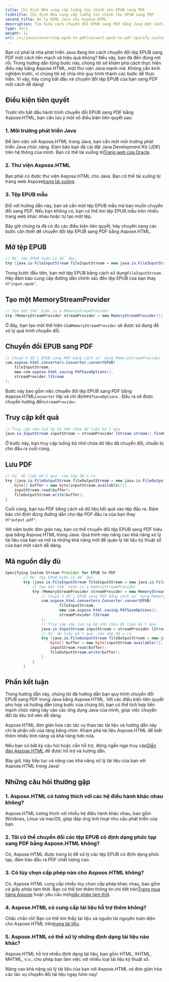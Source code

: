 ```yaml
---
title: Chỉ định Nhà cung cấp luồng tùy chỉnh cho EPUB sang PDF
linktitle: Chỉ định Nhà cung cấp luồng tùy chỉnh cho EPUB sang PDF
second_title: Xử lý HTML Java với Aspose.HTML
description: Tìm hiểu cách chuyển đổi EPUB sang PDF bằng Java một cách dễ dàng với Aspose.HTML, nâng cao khả năng xử lý tài liệu của bạn.
type: docs
weight: 11
url: /vi/java/converting-epub-to-pdf/convert-epub-to-pdf-specify-custom-stream-provider/
---
```


Bạn có phải là nhà phát triển Java đang tìm cách chuyển đổi tệp EPUB sang PDF một cách liền mạch và hiệu quả không? Nếu vậy, bạn đã đến đúng nơi rồi. Trong hướng dẫn từng bước này, chúng tôi sẽ khám phá cách thực hiện điều này bằng Aspose.HTML, một thư viện Java mạnh mẽ. Không cần kinh nghiệm trước, vì chúng tôi sẽ chia nhỏ quy trình thành các bước dễ thực hiện. Vì vậy, hãy cùng bắt đầu và chuyển đổi tệp EPUB của bạn sang PDF một cách dễ dàng!

## Điều kiện tiên quyết

Trước khi bắt đầu hành trình chuyển đổi EPUB sang PDF bằng Aspose.HTML, bạn cần lưu ý một số điều kiện tiên quyết sau:

### 1. Môi trường phát triển Java

 Để làm việc với Aspose.HTML trong Java, bạn cần một môi trường phát triển Java chức năng. Đảm bảo bạn đã cài đặt Java Development Kit (JDK) trên hệ thống của mình. Bạn có thể tải xuống từ[Trang web của Oracle](https://www.oracle.com/java/technologies/javase-downloads.html).

### 2. Thư viện Aspose.HTML

 Bạn phải có được thư viện Aspose.HTML cho Java. Bạn có thể tải xuống từ trang web Aspose[trang tải xuống](https://releases.aspose.com/html/java/).

### 3. Tệp EPUB mẫu

Đối với hướng dẫn này, bạn sẽ cần một tệp EPUB mẫu mà bạn muốn chuyển đổi sang PDF. Nếu bạn không có, bạn có thể tìm tệp EPUB mẫu trên nhiều trang web khác nhau hoặc tự tạo một tệp.

Bây giờ chúng ta đã có đủ các điều kiện tiên quyết, hãy chuyển sang các bước cần thiết để chuyển đổi tệp EPUB sang PDF bằng Aspose.HTML.

## Mở tệp EPUB

```java
// Mở tệp EPUB hiện có để đọc.
try (java.io.FileInputStream fileInputStream = new java.io.FileInputStream(Resources.input("input.epub"))) {
```

 Trong bước đầu tiên, bạn mở tệp EPUB bằng cách sử dụng`FileInputStream` . Hãy đảm bảo cung cấp đường dẫn chính xác đến tệp EPUB của bạn thay vì`"input.epub"`.

## Tạo một MemoryStreamProvider

```java
// Tạo một thể hiện của MemoryStreamProvider
try (MemoryStreamProvider streamProvider = new MemoryStreamProvider()) {
```

 Ở đây, bạn tạo một thể hiện của`MemoryStreamProvider` sẽ được sử dụng để xử lý quá trình chuyển đổi.

## Chuyển đổi EPUB sang PDF

```java
// Chuyển đổi EPUB sang PDF bằng cách sử dụng MemoryStreamProvider
com.aspose.html.converters.Converter.convertEPUB(
    fileInputStream,
    new com.aspose.html.saving.PdfSaveOptions(),
    streamProvider.lStream
);
```

 Bước này bao gồm việc chuyển đổi tệp EPUB sang PDF bằng Aspose.HTML`Converter` lớp và chỉ định`PdfSaveOptions` . Đầu ra sẽ được chuyển hướng đến`streamProvider`.

## Truy cập kết quả

```java
// Truy cập vào luồng bộ nhớ chứa dữ liệu kết quả
java.io.InputStream inputStream = streamProvider.lStream.stream().findFirst().get();
```

Ở bước này, bạn truy cập luồng bộ nhớ chứa dữ liệu đã chuyển đổi, chuẩn bị cho đầu ra cuối cùng.

## Lưu PDF

```java
// Xả dữ liệu kết quả vào tệp đầu ra
try (java.io.FileOutputStream fileOutputStream = new java.io.FileOutputStream(Resources.output("output.pdf"))) {
    byte[] buffer = new byte[inputStream.available()];
    inputStream.read(buffer);
    fileOutputStream.write(buffer);
}
```

 Cuối cùng, bạn lưu PDF bằng cách xả dữ liệu kết quả vào tệp đầu ra. Đảm bảo chỉ định đúng đường dẫn cho tệp PDF đầu ra của bạn thay vì`"output.pdf"`.

Với năm bước đơn giản này, bạn có thể chuyển đổi tệp EPUB sang PDF hiệu quả bằng Aspose.HTML trong Java. Quá trình này nâng cao khả năng xử lý tài liệu của bạn và mở ra những khả năng mới để quản lý tài liệu kỹ thuật số của bạn một cách dễ dàng.

## Mã nguồn đầy đủ
```java
Specifying Custom Stream Provider for EPUB to PDF
        // Mở tệp EPUB hiện có để đọc.
        try (java.io.FileInputStream fileInputStream = new java.io.FileInputStream(Resources.input("input.epub"))) {
            // Tạo một thể hiện của MemoryStreamProvider
            try (MemoryStreamProvider streamProvider = new MemoryStreamProvider()) {
                // Chuyển đổi EPUB sang PDF bằng cách sử dụng MemoryStreamProvider
                com.aspose.html.converters.Converter.convertEPUB(
                        fileInputStream,
                        new com.aspose.html.saving.PdfSaveOptions(),
                        streamProvider.lStream
                );
                // Truy cập vào luồng bộ nhớ chứa dữ liệu kết quả
                java.io.InputStream inputStream = streamProvider.lStream.stream().findFirst().get();
                // Xả dữ liệu kết quả vào tệp đầu ra
                try (java.io.FileOutputStream fileOutputStream = new java.io.FileOutputStream(Resources.output("output.pdf"))) {
                    byte[] buffer = new byte[inputStream.available()];
                    inputStream.read(buffer);
                    fileOutputStream.write(buffer);
                }
            }
        }
```

## Phần kết luận

Trong hướng dẫn này, chúng tôi đã hướng dẫn bạn quy trình chuyển đổi EPUB sang PDF trong Java bằng Aspose.HTML. Với các điều kiện tiên quyết phù hợp và hướng dẫn từng bước của chúng tôi, bạn có thể tích hợp liền mạch chức năng này vào các ứng dụng Java của mình, giúp việc chuyển đổi tài liệu trở nên dễ dàng.

Aspose.HTML đơn giản hóa các tác vụ thao tác tài liệu và hướng dẫn này chỉ là phần nổi của tảng băng chìm. Khám phá tài liệu Aspose.HTML để biết thêm nhiều tính năng và khả năng hơn nữa.

 Nếu bạn có bất kỳ câu hỏi hoặc cần hỗ trợ, đừng ngần ngại truy cập[Diễn đàn Aspose.HTML](https://forum.aspose.com/) để được hỗ trợ và hướng dẫn.

Bây giờ, hãy tiếp tục và nâng cao khả năng xử lý tài liệu của bạn với Aspose.HTML trong Java!

## Những câu hỏi thường gặp

### 1. Aspose.HTML có tương thích với các hệ điều hành khác nhau không?

Aspose.HTML tương thích với nhiều hệ điều hành khác nhau, bao gồm Windows, Linux và macOS, giúp đáp ứng linh hoạt nhu cầu phát triển của bạn.

### 2. Tôi có thể chuyển đổi các tệp EPUB có định dạng phức tạp sang PDF bằng Aspose.HTML không?

Có, Aspose.HTML được trang bị để xử lý các tệp EPUB có định dạng phức tạp, đảm bảo đầu ra PDF chất lượng cao.

### 3. Có tùy chọn cấp phép nào cho Aspose.HTML không?

 Có, Aspose.HTML cung cấp nhiều tùy chọn cấp phép khác nhau, bao gồm cả giấy phép tạm thời. Bạn có thể tìm thêm thông tin chi tiết trên[Trang mua hàng Aspose](https://purchase.aspose.com/buy) hoặc yêu cầu một[giấy phép tạm thời](https://purchase.aspose.com/temporary-license/).

### 4. Aspose.HTML có cung cấp tài liệu hỗ trợ thêm không?

 Chắc chắn rồi! Bạn có thể tìm thấy tài liệu và nguồn tài nguyên toàn diện cho Aspose.HTML trên[trang tài liệu](https://reference.aspose.com/html/java/).

### 5. Aspose.HTML có thể xử lý những định dạng tài liệu nào khác?

Aspose.HTML hỗ trợ nhiều định dạng tài liệu, bao gồm HTML, XHTML, MHTML, v.v., cho phép bạn làm việc với nhiều loại tài liệu kỹ thuật số.

Nâng cao khả năng xử lý tài liệu của bạn với Aspose.HTML và đơn giản hóa các tác vụ chuyển đổi tài liệu ngay hôm nay!
